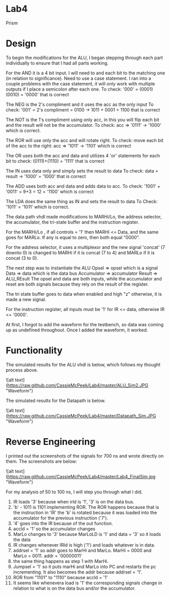 Lab4
====

Prism


# Design
To begin the modifications for the ALU, I began stepping through each part individually to ensure that I had all parts working.

  For the AND it is a 4 bit input. I will need to and each bit to the matching one (in relation to significance). Need to use a case statement.
  I ran into a couple problems with the case statement, it will only work with multiple outputs if I place a semicolon after each one.
  To check: '000' = (0001)(0010) = '0000' that is correct
  
  The NEG is the 2's compliment and it uses the acc as the only input
  To check: '001' = 2's compliment = 0100 -> 1011 + 0001 = 1100 that is correct
  
  The NOT is the 1's compliment using only acc, in this you will flip each bit and the result will not be the accumulator.
  To check: acc => '0111' -> '1000' which is correct.
  
  The ROR will use only the acc and will rotate right.
  To check: move each bit of the acc to the right: acc => '1011' -> '1101' which is correct
  
  The OR uses both the acc and data and utilizes 4 'or' statements for each bit
  to check: (0111)+(1110) = '1111' that is correct
  
  The IN uses data only and simply sets the result to data
  To check: data = result -> '1000' = '1000' that is correct
  
  The ADD uses both acc and data and adds data to acc.
  To check: '1001' + '0011' = 9+3 = 12 = '1100' which is correct
  
  The LDA does the same thing as IN and sets the result to data
  To Check: '1011' = '1011' which is correct. 
  


The data path vhdl made modifications to MARHi/Lo, the address selector, the accumulator, the tri-state buffer and the instruction register. 

  For the MARHi/Lo , if all controls = '1' then MARHi <= Data, and the same goes for MARLo. If any is equal to zero, then both equal "0000". 
  
  For the address selector, it uses a multiplexor and the new signal 'concat' (7 downto 0) is changed to MARHi if it is concat (7 to 4) and MARLo if it is concat (3 to 0). 
  
  The next step was to instantiate the ALU
    Opsel => opsel which is a signal
    Data => data which is the data bus
    Accumulator => accumulator
    Result => ALU_REsult
        The opsel and data are both inputs, while the accumulator and reset are both signals because they rely on         the result of the register.
        
  The tri state buffer goes to data when enabled and high "z" otherwise, it is made a new signal. 
  
  For the instruction register, all inputs must be '1' for IR <= data, otherwise IR <= '0000'.
  
  At first, I forgot to add the waveform for the testbench, so data was coming up as undefined throughout. Once I added the waveform, it worked. 


# Functionality

The simulated results for the ALU vhdl is below, which follows my thought process above.

![alt text] (https://raw.github.com/CassieMcPeek/Lab4/master/ALU_Sim2.JPG "Waveform")

The simulated results for the Datapath is below.

![alt text] (https://raw.github.com/CassieMcPeek/Lab4/master/Datapath_Sim.JPG "Waveform")




# Reverse Engineering

I printed out the screenshots of the signals for 700 ns and wrote directly on them. The screenshots are below:

![alt text] (https://raw.github.com/CassieMcPeek/Lab4/master/Lab4_FinalSim.jpg "Waveform")


For my analysis of 50 to 100 ns, I will step you through what I did.

1. IR loads '3' because when irld is '1', '3' is on the data bus.
2. 'b' - 1011 is 1101 implementing ROR. The ROR happens because that is the instruction in 'IR' the 'b' is rotated because it was loaded into the accumulator for the previous instruction ('7').
3. '4' goes into the IR because of the out function.
4. accld = '1' so the accumulator changes
5. MarLo changes to '3' because MarLoLD is '1' and data = '3' so it loads the data
6. IR changes whenever IRld is high ('1') and loads whatever is in data.
7. addrsel = '1' so addr goes to MarHi and MarLo. MarHi = 0000 and MarLo = 0011. addr = '00000011'
8. the same thing happens as step 1 with MarHi.
9. Jumpsel = '1' so it puts marHi and MarLo into PC and restarts the pc incrementing. It also becomes the addr because addrsel = '1'.
10. ROR from "1101" to "1110" because accld = '1'
11. It seems like whenevera load is '1' the corresponding signals change in relation to what is on the data bus and/or the accumulator.



